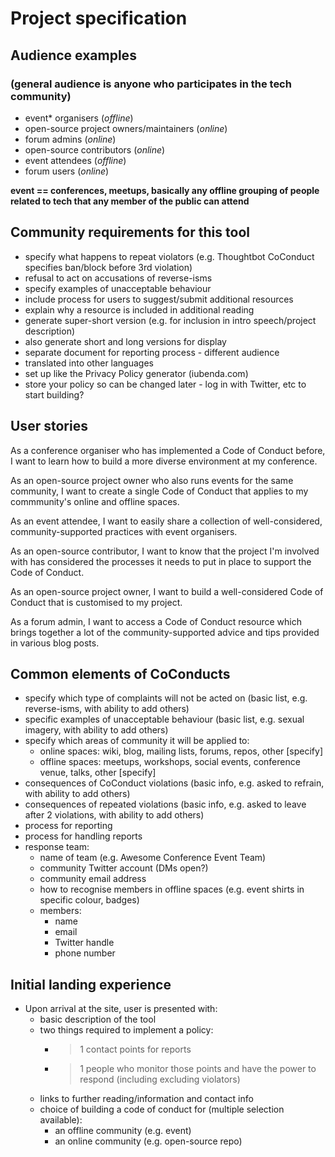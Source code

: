 # Project specification

## Audience examples
### (general audience is anyone who participates in the tech community)
- event* organisers (*offline*)
- open-source project owners/maintainers (*online*)
- forum admins (*online*)
- open-source contributors (*online*)
- event attendees (*offline*)
- forum users (*online*)

**event == conferences, meetups, basically any offline grouping of people related to tech that any member of the public can attend**

## Community requirements for this tool
- specify what happens to repeat violators (e.g. Thoughtbot CoConduct specifies ban/block before 3rd violation)
- refusal to act on accusations of reverse-isms
- specify examples of unacceptable behaviour
- include process for users to suggest/submit additional resources
- explain why a resource is included in additional reading
- generate super-short version (e.g. for inclusion in intro speech/project description)
- also generate short and long versions for display
- separate document for reporting process - different audience
- translated into other languages
- set up like the Privacy Policy generator (iubenda.com)
- store your policy so can be changed later - log in with Twitter, etc to start building?

## User stories
As a conference organiser who has implemented a Code of Conduct before, I want to learn how to build a more diverse environment at my conference.

As an open-source project owner who also runs events for the same community, I want to create a single Code of Conduct that applies to my commmunity's online and offline spaces.

As an event attendee, I want to easily share a collection of well-considered, community-supported practices with event organisers.

As an open-source contributor, I want to know that the project I'm involved with has considered the processes it needs to put in place to support the Code of Conduct.

As an open-source project owner, I want to build a well-considered Code of Conduct that is customised to my project.

As a forum admin, I want to access a Code of Conduct resource which brings together a lot of the community-supported advice and tips provided in various blog posts.

## Common elements of CoConducts
- specify which type of complaints will not be acted on (basic list, e.g. reverse-isms, with ability to add others)
- specific examples of unacceptable behaviour (basic list, e.g. sexual imagery, with ability to add others)
- specify which areas of community it will be applied to:
  - online spaces: wiki, blog, mailing lists, forums, repos, other [specify]
  - offline spaces: meetups, workshops, social events, conference venue, talks, other [specify]
- consequences of CoConduct violations (basic info, e.g. asked to refrain, with ability to add others)
- consequences of repeated violations (basic info, e.g. asked to leave after 2 violations, with ability to add others)
- process for reporting
- process for handling reports
- response team:
  - name of team (e.g. Awesome Conference Event Team)
  - community Twitter account (DMs open?)
  - community email address
  - how to recognise members in offline spaces (e.g. event shirts in specific colour, badges)
  - members:
    - name
    - email
    - Twitter handle
    - phone number

## Initial landing experience
- Upon arrival at the site, user is presented with:
  - basic description of the tool
  - two things required to implement a policy:
    - >1 contact points for reports
    - >1 people who monitor those points and have the power to respond (including excluding violators)
  - links to further reading/information and contact info
  - choice of building a code of conduct for (multiple selection available):
    - an offline community (e.g. event)
    - an online community (e.g. open-source repo)